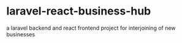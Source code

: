 # laravel-react-business-hub
a laravel backend and react frontend project for interjoining of new businesses
